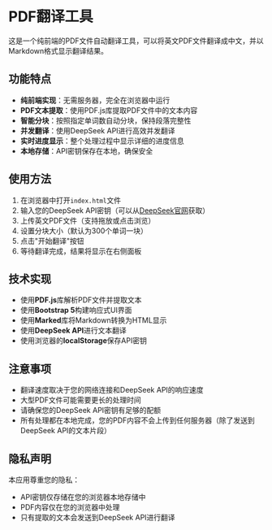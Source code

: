 # PDF翻译工具

这是一个纯前端的PDF文件自动翻译工具，可以将英文PDF文件翻译成中文，并以Markdown格式显示翻译结果。

## 功能特点

- **纯前端实现**：无需服务器，完全在浏览器中运行
- **PDF文本提取**：使用PDF.js库提取PDF文件中的文本内容
- **智能分块**：按照指定单词数自动分块，保持段落完整性
- **并发翻译**：使用DeepSeek API进行高效并发翻译
- **实时进度显示**：整个处理过程中显示详细的进度信息
- **本地存储**：API密钥保存在本地，确保安全

## 使用方法

1. 在浏览器中打开`index.html`文件
2. 输入您的DeepSeek API密钥（可以从[DeepSeek官网](https://deepseek.com)获取）
3. 上传英文PDF文件（支持拖放或点击浏览）
4. 设置分块大小（默认为300个单词一块）
5. 点击"开始翻译"按钮
6. 等待翻译完成，结果将显示在右侧面板

## 技术实现

- 使用**PDF.js**库解析PDF文件并提取文本
- 使用**Bootstrap 5**构建响应式UI界面
- 使用**Marked**库将Markdown转换为HTML显示
- 使用**DeepSeek API**进行文本翻译
- 使用浏览器的**localStorage**保存API密钥

## 注意事项

- 翻译速度取决于您的网络连接和DeepSeek API的响应速度
- 大型PDF文件可能需要更长的处理时间
- 请确保您的DeepSeek API密钥有足够的配额
- 所有处理都在本地完成，您的PDF内容不会上传到任何服务器（除了发送到DeepSeek API的文本片段）

## 隐私声明

本应用尊重您的隐私：
- API密钥仅存储在您的浏览器本地存储中
- PDF内容仅在您的浏览器中处理
- 只有提取的文本会发送到DeepSeek API进行翻译